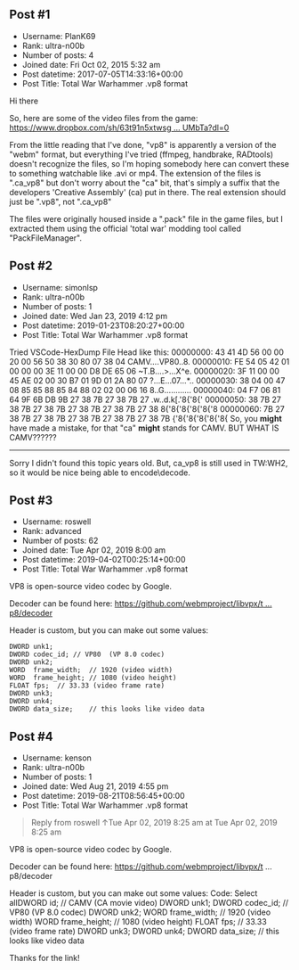 ## Post #1
- Username: PlanK69
- Rank: ultra-n00b
- Number of posts: 4
- Joined date: Fri Oct 02, 2015 5:32 am
- Post datetime: 2017-07-05T14:33:16+00:00
- Post Title: Total War Warhammer .vp8 format

Hi there

So, here are some of the video files from the game: [https://www.dropbox.com/sh/63t91n5xtwsg ... UMbTa?dl=0](https://www.dropbox.com/sh/63t91n5xtwsgbwm/AACbYqLacCWZqeWiOgTNUMbTa?dl=0)

From the little reading that I've done, "vp8" is apparently a version of the "webm" format, but everything I've tried (ffmpeg, handbrake, RADtools) doesn't recognize the files, so I'm hoping somebody here can convert these to something watchable like .avi or mp4. The extension of the files is ".ca_vp8" but don't worry about the "ca" bit, that's simply a suffix that the developers 'Creative Assembly' (ca) put in there. The real extension should just be ".vp8", not ".ca_vp8"

The files were originally housed inside a ".pack" file in the game files, but I extracted them using the official 'total war' modding tool called "PackFileManager".
## Post #2
- Username: simonlsp
- Rank: ultra-n00b
- Number of posts: 1
- Joined date: Wed Jan 23, 2019 4:12 pm
- Post datetime: 2019-01-23T08:20:27+00:00
- Post Title: Total War Warhammer .vp8 format

Tried VSCode-HexDump
File Head like this:
00000000: 43 41 4D 56 00 00 20 00 56 50 38 30 80 07 38 04    CAMV....VP80..8.
00000010: FE 54 05 42 01 00 00 00 3E 11 00 00 D8 DE 65 06    ~T.B....>...X^e.
00000020: 3F 11 00 00 45 AE 02 00 30 B7 01 9D 01 2A 80 07    ?...E...07...*..
00000030: 38 04 00 47 08 85 85 88 85 84 88 02 02 00 06 16    8..G............
00000040: 04 F7 06 81 64 9F 6B DB 9B 27 38 7B 27 38 7B 27    .w..d.k[.'8{'8{'
00000050: 38 7B 27 38 7B 27 38 7B 27 38 7B 27 38 7B 27 38    8{'8{'8{'8{'8{'8
00000060: 7B 27 38 7B 27 38 7B 27 38 7B 27 38 7B 27 38 7B    {'8{'8{'8{'8{'8{
So, you **might** have made a mistake, for that "ca" **might** stands for CAMV.
BUT WHAT IS CAMV??????

---------------------------------------------------------------------

Sorry I didn't found this topic years old.
But, ca_vp8 is still used in TW:WH2, so it would be nice being able to encode\decode.
## Post #3
- Username: roswell
- Rank: advanced
- Number of posts: 62
- Joined date: Tue Apr 02, 2019 8:00 am
- Post datetime: 2019-04-02T00:25:14+00:00
- Post Title: Total War Warhammer .vp8 format

VP8 is open-source video codec by Google.

Decoder can be found here:
[https://github.com/webmproject/libvpx/t ... p8/decoder](https://github.com/webmproject/libvpx/tree/master/vp8/decoder)

Header is custom, but you can make out some values:

```
DWORD unk1;
DWORD codec_id;	// VP80  (VP 8.0 codec)
DWORD unk2;
WORD  frame_width;	// 1920 (video width)
WORD  frame_height;	// 1080	(video height)
FLOAT fps;	// 33.33 (video frame rate)
DWORD unk3;
DWORD unk4;
DWORD data_size;	// this looks like video data

```
## Post #4
- Username: kenson
- Rank: ultra-n00b
- Number of posts: 1
- Joined date: Wed Aug 21, 2019 4:55 pm
- Post datetime: 2019-08-21T08:56:45+00:00
- Post Title: Total War Warhammer .vp8 format

> Reply from roswell ↑Tue Apr 02, 2019 8:25 am at Tue Apr 02, 2019 8:25 am
>
> 
VP8 is open-source video codec by Google.

Decoder can be found here:
https://github.com/webmproject/libvpx/t ... p8/decoder

Header is custom, but you can make out some values:
Code: Select allDWORD id;	// CAMV  (CA movie video)
DWORD unk1;
DWORD codec_id;	// VP80  (VP 8.0 codec)
DWORD unk2;
WORD  frame_width;	// 1920 (video width)
WORD  frame_height;	// 1080	(video height)
FLOAT fps;	// 33.33 (video frame rate)
DWORD unk3;
DWORD unk4;
DWORD data_size;	// this looks like video data

Thanks for the link!
